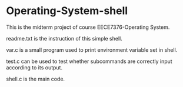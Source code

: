 # Operating-System-shell

This is the midterm project of course EECE7376-Operating System.

readme.txt is the instruction of this simple shell.

var.c is a small program used to print environment variable set in shell.

test.c can be used to test whether subcommands are correctly input according to its output.

shell.c is the main code.
